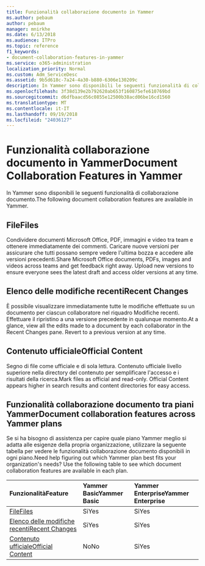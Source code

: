 ```yaml
---
title: Funzionalità collaborazione documento in Yammer
ms.author: pebaum
author: pebaum
manager: mnirkhe
ms.date: 6/13/2018
ms.audience: ITPro
ms.topic: reference
f1_keywords:
- document-collaboration-features-in-yammer
ms.service: o365-administration
localization_priority: Normal
ms.custom: Adm_ServiceDesc
ms.assetid: 9b5d618c-7a24-4a30-b880-6306e130209c
description: In Yammer sono disponibili le seguenti funzionalità di collaborazione documento.
ms.openlocfilehash: 3f38d139e2b792620ab653f160875efe610769bd
ms.sourcegitcommit: d6dfbaacd56c0855e12500b38acd06be16cd1560
ms.translationtype: MT
ms.contentlocale: it-IT
ms.lasthandoff: 09/19/2018
ms.locfileid: "24036127"
---
```

# <a name="document-collaboration-features-in-yammer"></a><span data-ttu-id="90652-103">Funzionalità collaborazione documento in Yammer</span><span class="sxs-lookup"><span data-stu-id="90652-103">Document Collaboration Features in Yammer</span></span>

<span data-ttu-id="90652-104">In Yammer sono disponibili le seguenti funzionalità di collaborazione documento.</span><span class="sxs-lookup"><span data-stu-id="90652-104">The following document collaboration features are available in Yammer.</span></span>
  
## <a name="files"></a><span data-ttu-id="90652-105">File</span><span class="sxs-lookup"><span data-stu-id="90652-105">Files</span></span>
<span data-ttu-id="90652-106"><a name="bkmk_Files"> </a></span><span class="sxs-lookup"><span data-stu-id="90652-106"></span></span>

<span data-ttu-id="90652-p101">Condividere documenti Microsoft Office, PDF, immagini e video tra team e ottenere immediatamente dei commenti. Caricare nuove versioni per assicurare che tutti possano sempre vedere l'ultima bozza e accedere alle versioni precedenti.</span><span class="sxs-lookup"><span data-stu-id="90652-p101">Share Microsoft Office documents, PDFs, images and videos across teams and get feedback right away. Upload new versions to ensure everyone sees the latest draft and access older versions at any time.</span></span>
  
## <a name="recent-changes"></a><span data-ttu-id="90652-109">Elenco delle modifiche recenti</span><span class="sxs-lookup"><span data-stu-id="90652-109">Recent Changes</span></span>
<span data-ttu-id="90652-110"><a name="bkmk_RecentChanges"> </a></span><span class="sxs-lookup"><span data-stu-id="90652-110"></span></span>

<span data-ttu-id="90652-p102">È possibile visualizzare immediatamente tutte le modifiche effettuate su un documento per ciascun collaboratore nel riquadro Modifiche recenti. Effettuare il ripristino a una versione precedente in qualunque momento.</span><span class="sxs-lookup"><span data-stu-id="90652-p102">At a glance, view all the edits made to a document by each collaborator in the Recent Changes pane. Revert to a previous version at any time.</span></span>
  
## <a name="official-content"></a><span data-ttu-id="90652-113">Contenuto ufficiale</span><span class="sxs-lookup"><span data-stu-id="90652-113">Official Content</span></span>
<span data-ttu-id="90652-114"><a name="bkmk_OfficialContent"> </a></span><span class="sxs-lookup"><span data-stu-id="90652-114"></span></span>

<span data-ttu-id="90652-p103">Segno di file come ufficiale e di sola lettura. Contenuto ufficiale livello superiore nella directory del contenuto per semplificare l'accesso e i risultati della ricerca.</span><span class="sxs-lookup"><span data-stu-id="90652-p103">Mark files as official and read-only. Official Content appears higher in search results and content directories for easy access.</span></span>
  
## <a name="document-collaboration-features-across-yammer-plans"></a><span data-ttu-id="90652-117">Funzionalità collaborazione documento tra piani Yammer</span><span class="sxs-lookup"><span data-stu-id="90652-117">Document collaboration features across Yammer plans</span></span>
<span data-ttu-id="90652-118"><a name="bkmk_OfficialContent"> </a></span><span class="sxs-lookup"><span data-stu-id="90652-118"></span></span>

<span data-ttu-id="90652-p104">Se si ha bisogno di assistenza per capire quale piano Yammer meglio si adatta alle esigenze della propria organizzazione, utilizzare la seguente tabella per vedere le funzionalità collaborazione documento disponibili in ogni piano.</span><span class="sxs-lookup"><span data-stu-id="90652-p104">Need help figuring out which Yammer plan best fits your organization's needs? Use the following table to see which document collaboration features are available in each plan.</span></span>
  
|<span data-ttu-id="90652-121">**Funzionalità**</span><span class="sxs-lookup"><span data-stu-id="90652-121">**Feature**</span></span>|<span data-ttu-id="90652-122">**Yammer Basic**</span><span class="sxs-lookup"><span data-stu-id="90652-122">**Yammer Basic**</span></span>|<span data-ttu-id="90652-123">**Yammer Enterprise**</span><span class="sxs-lookup"><span data-stu-id="90652-123">**Yammer Enterprise**</span></span>|
|:-----|:-----|:-----|
|[<span data-ttu-id="90652-124">File</span><span class="sxs-lookup"><span data-stu-id="90652-124">Files</span></span>](document-collaboration-features-in-yammer.md#files) <br/> |<span data-ttu-id="90652-125">Sì</span><span class="sxs-lookup"><span data-stu-id="90652-125">Yes</span></span>  <br/> |<span data-ttu-id="90652-126">Sì</span><span class="sxs-lookup"><span data-stu-id="90652-126">Yes</span></span>  <br/> |
|[<span data-ttu-id="90652-127">Elenco delle modifiche recenti</span><span class="sxs-lookup"><span data-stu-id="90652-127">Recent Changes</span></span>](document-collaboration-features-in-yammer.md#recent-changes) <br/> |<span data-ttu-id="90652-128">Sì</span><span class="sxs-lookup"><span data-stu-id="90652-128">Yes</span></span>  <br/> |<span data-ttu-id="90652-129">Sì</span><span class="sxs-lookup"><span data-stu-id="90652-129">Yes</span></span>  <br/> |
|[<span data-ttu-id="90652-130">Contenuto ufficiale</span><span class="sxs-lookup"><span data-stu-id="90652-130">Official Content</span></span>](document-collaboration-features-in-yammer.md#official-content) <br/> |<span data-ttu-id="90652-131">No</span><span class="sxs-lookup"><span data-stu-id="90652-131">No</span></span>  <br/> |<span data-ttu-id="90652-132">Sì</span><span class="sxs-lookup"><span data-stu-id="90652-132">Yes</span></span>  <br/> |
   

